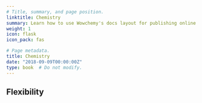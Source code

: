 ```yaml
---
# Title, summary, and page position.
linktitle: Chemistry
summary: Learn how to use Wowchemy's docs layout for publishing online courses, software documentation, and tutorials.
weight: 1
icon: flask
icon_pack: fas

# Page metadata.
title: Chemistry
date: "2018-09-09T00:00:00Z"
type: book  # Do not modify.
---
```


## Flexibility
